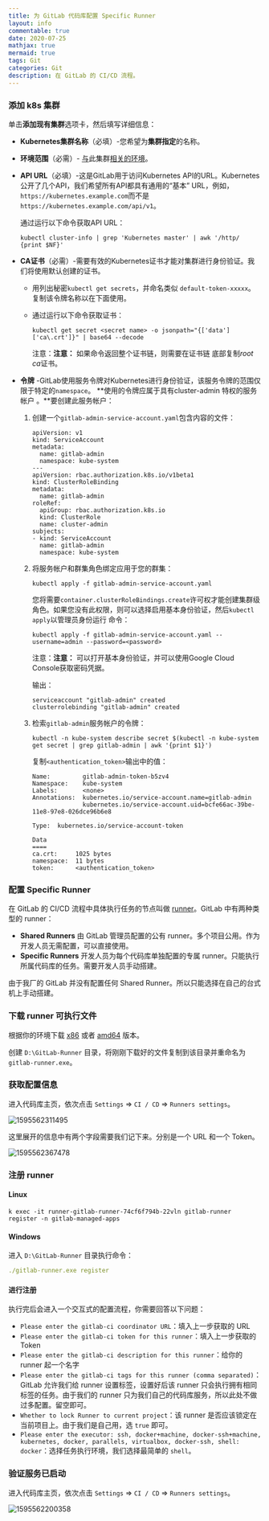 ```yaml
---
title: 为 GitLab 代码库配置 Specific Runner
layout: info
commentable: true
date: 2020-07-25
mathjax: true
mermaid: true
tags: Git
categories: Git
description: 在 GitLab 的 CI/CD 流程。
---
```


### 添加 k8s 集群

单击**添加现有集群**选项卡，然后填写详细信息：

- **Kubernetes集群名称**（必填）-您希望为**集群指定**的名称。

- **环境范围**（必需）-  [与](index.md#setting-the-environment-scope-premium)此集群[相关的环境](index.md#setting-the-environment-scope-premium)。

- **API URL**（必填）-这是GitLab用于访问Kubernetes API的URL。Kubernetes公开了几个API，我们希望所有API都具有通用的“基本” URL，例如，`https://kubernetes.example.com`而不是`https://kubernetes.example.com/api/v1`。

  通过运行以下命令获取API URL：

  ```
  kubectl cluster-info | grep 'Kubernetes master' | awk '/http/ {print $NF}'
  ```

- **CA证书**（必需）-需要有效的Kubernetes证书才能对集群进行身份验证。我们将使用默认创建的证书。

  - 用列出秘密`kubectl get secrets`，并命名类似  `default-token-xxxxx`。复制该令牌名称以在下面使用。

  - 通过运行以下命令获取证书：

    ```
    kubectl get secret <secret name> -o jsonpath="{['data']['ca\.crt']}" | base64 --decode
    ```

    注意：**注意：**  如果命令返回整个证书链，则需要在证书链 底部复制*root ca*证书。

- **令牌** -GitLab使用服务令牌对Kubernetes进行身份验证，该服务令牌的范围仅限于特定的`namespace`。 **使用的令牌应属于具有cluster-admin 特权的服务帐户  。**要创建此服务帐户：

  1. 创建一个`gitlab-admin-service-account.yaml`包含内容的文件：

     ```
     apiVersion: v1
     kind: ServiceAccount
     metadata:
       name: gitlab-admin
       namespace: kube-system
     ---
     apiVersion: rbac.authorization.k8s.io/v1beta1
     kind: ClusterRoleBinding
     metadata:
       name: gitlab-admin
     roleRef:
       apiGroup: rbac.authorization.k8s.io
       kind: ClusterRole
       name: cluster-admin
     subjects:
     - kind: ServiceAccount
       name: gitlab-admin
       namespace: kube-system
     ```

  2. 将服务帐户和群集角色绑定应用于您的群集：

     ```
     kubectl apply -f gitlab-admin-service-account.yaml
     ```

     您将需要`container.clusterRoleBindings.create`许可权才能创建集群级角色。如果您没有此权限，则可以选择启用基本身份验证，然后`kubectl apply`以管理员身份运行  命令：

     ```
     kubectl apply -f gitlab-admin-service-account.yaml --username=admin --password=<password>
     ```

     注意：**注意：**  可以打开基本身份验证，并可以使用Google Cloud Console获取密码凭据。

     输出：

     ```
     serviceaccount "gitlab-admin" created
     clusterrolebinding "gitlab-admin" created
     ```

  3. 检索`gitlab-admin`服务帐户的令牌：

     ```
     kubectl -n kube-system describe secret $(kubectl -n kube-system get secret | grep gitlab-admin | awk '{print $1}')
     ```

     复制`<authentication_token>`输出中的值：

     ```
     Name:         gitlab-admin-token-b5zv4
     Namespace:    kube-system
     Labels:       <none>
     Annotations:  kubernetes.io/service-account.name=gitlab-admin
                   kubernetes.io/service-account.uid=bcfe66ac-39be-11e8-97e8-026dce96b6e8
     
     Type:  kubernetes.io/service-account-token
     
     Data
     ====
     ca.crt:     1025 bytes
     namespace:  11 bytes
     token:      <authentication_token>
     ```

### 配置 Specific Runner

在 GitLab 的 CI/CD 流程中具体执行任务的节点叫做 [runner](https://docs.gitlab.com/runner/)。GitLab 中有两种类型的 runner：

- **Shared Runners** 由 GitLab 管理员配置的公有 runner。多个项目公用。作为开发人员无需配置，可以直接使用。
- **Specific Runners** 开发人员为每个代码库单独配置的专属 runner。只能执行所属代码库的任务。需要开发人员手动搭建。

由于我厂的 GitLab 并没有配置任何 Shared Runner。所以只能选择在自己的台式机上手动搭建。

### 下载 runner 可执行文件

根据你的环境下载 [x86](https://gitlab-runner-downloads.s3.amazonaws.com/latest/binaries/gitlab-runner-windows-386.exe) 或者 [amd64](https://gitlab-runner-downloads.s3.amazonaws.com/latest/binaries/gitlab-runner-windows-amd64.exe) 版本。

创建 `D:\GitLab-Runner` 目录，将刚刚下载好的文件复制到该目录并重命名为 `gitlab-runner.exe`。

### 获取配置信息

进入代码库主页，依次点击 `Settings` => `CI / CD` => `Runners settings`。

![1595562311495](/images/2020/07/1595562311495.png)

这里展开的信息中有两个字段需要我们记下来。分别是一个 URL 和一个 Token。

![1595562367478](/images/2020/07/1595562367478.png)

### 注册 runner

#### Linux

```
k exec -it runner-gitlab-runner-74cf6f794b-22vln gitlab-runner register -n gitlab-managed-apps
```

#### Windows

进入 `D:\GitLab-Runner` 目录执行命令：

```yaml
./gitlab-runner.exe register
```

#### 进行注册

执行完后会进入一个交互式的配置流程，你需要回答以下问题：

- `Please enter the gitlab-ci coordinator URL`：填入上一步获取的 URL
- `Please enter the gitlab-ci token for this runner`：填入上一步获取的 Token
- `Please enter the gitlab-ci description for this runner`：给你的 runner 起一个名字
- `Please enter the gitlab-ci tags for this runner (comma separated)`：GitLab 允许我们给 runner 设置标签，设置好后该 runner 只会执行拥有相同标签的任务。由于我们的 runner 只为我们自己的代码库服务，所以此处不做过多配置。留空即可。
- `Whether to lock Runner to current project`：该 runner 是否应该锁定在当前项目上。由于我们是自己用，选 `true` 即可。
- `Please enter the executor: ssh, docker+machine, docker-ssh+machine, kubernetes, docker, parallels, virtualbox, docker-ssh, shell: docker`：选择任务执行环境，我们选择最简单的 `shell`。

### 验证服务已启动

进入代码库主页，依次点击 `Settings` => `CI / CD` => `Runners settings`。

![1595562200358](/images/2020/07/1595562200358.png)


